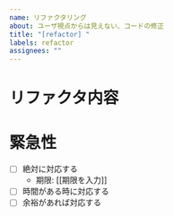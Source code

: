 ```yaml
---
name: リファクタリング
about: ユーザ視点からは見えない、コードの修正
title: "[refactor] "
labels: refactor
assignees: ""
---
```


# リファクタ内容

# 緊急性

- [ ] 絶対に対応する
  - 期限: [[期限を入力]]
- [ ] 時間がある時に対応する
- [ ] 余裕があれば対応する
